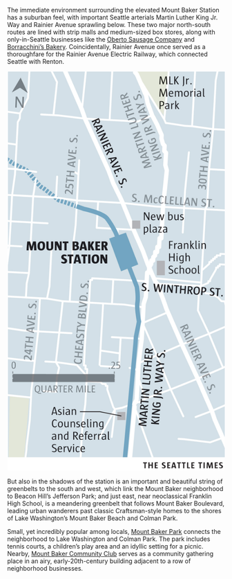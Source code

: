 <span class="dropcap">T</span>he immediate environment surrounding the elevated Mount Baker Station has a suburban feel, with important Seattle arterials Martin Luther King Jr. Way and Rainier Avenue sprawling below. These two major north-south routes are lined with strip malls and medium-sized box stores, along with only-in-Seattle businesses like the [Oberto Sausage Company](https://www.oberto.com/) and [Borracchini’s Bakery](https://www.nowcake.com/). Coincidentally, Rainier Avenue once served as a thoroughfare for the Rainier Avenue Electric Railway, which connected Seattle with Renton.

<aside class="map"><img src="./assets/maps/MountbakerStation-c.jpg"></aside>
 
But also in the shadows of the station is an important and beautiful string of greenbelts to the south and west, which link the Mount Baker neighborhood to Beacon Hill’s Jefferson Park; and just east, near neoclassical Franklin High School, is a meandering greenbelt that follows Mount Baker Boulevard, leading urban wanderers past classic Craftsman-style homes to the shores of Lake Washington’s Mount Baker Beach and Colman Park.
 
Small, yet incredibly popular among locals, [Mount Baker Park](http://www.seattle.gov/parks/find/parks/mount-baker-park) connects the neighborhood to Lake Washington and Colman Park. The park includes tennis courts, a children’s play area and an idyllic setting for a picnic. Nearby, [Mount Baker Community Club](http://www.mountbaker.org/) serves as a community gathering place in an airy, early-20th-century building adjacent to a row of neighborhood businesses. 
